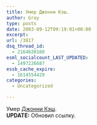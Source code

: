 ```yaml
---
title: Умер Джонни Кэш.
author: Gray
type: posts
date: 2003-09-12T09:19:01+00:00
excerpt:
url: /3817
dsq_thread_id:
  - 2164620160
esml_socialcount_LAST_UPDATED:
  - 1497226687
essb_cache_expire:
  - 1614554429
categories:
  - Uncategorized

---
```








Умер <a href="http://www.cnn.com/2003/SHOWBIZ/Music/09/12/cash.obit/index.html" target="_blank">Джонни Кэш</a>.  
**UPDATE:** Обновил ссылку.